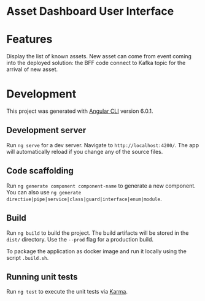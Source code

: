 # Asset Dashboard User Interface

# Features
Display the list of known assets. New asset can come from event coming into the deployed solution: the BFF code connect to Kafka topic for the arrival of new asset. 

# Development
This project was generated with [Angular CLI](https://github.com/angular/angular-cli) version 6.0.1.

## Development server

Run `ng serve` for a dev server. Navigate to `http://localhost:4200/`. The app will automatically reload if you change any of the source files.

## Code scaffolding

Run `ng generate component component-name` to generate a new component. You can also use `ng generate directive|pipe|service|class|guard|interface|enum|module`.

## Build

Run `ng build` to build the project. The build artifacts will be stored in the `dist/` directory. Use the `--prod` flag for a production build.

To package the application as docker image and run it locally using the script `.build.sh`.

## Running unit tests

Run `ng test` to execute the unit tests via [Karma](https://karma-runner.github.io).
